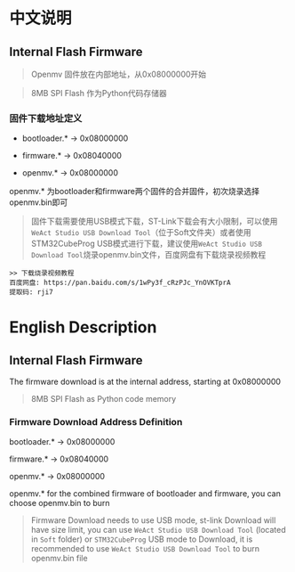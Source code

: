 # 中文说明
## Internal Flash Firmware
> Openmv 固件放在内部地址，从0x08000000开始

> 8MB SPI Flash 作为Python代码存储器

### 固件下载地址定义
* bootloader.*  -> 0x08000000

* firmware.*    -> 0x08040000

* openmv.*      -> 0x08000000

openmv.* 为bootloader和firmware两个固件的合并固件，初次烧录选择openmv.bin即可

> 固件下载需要使用USB模式下载，ST-Link下载会有大小限制，可以使用`WeAct Studio USB Download Tool`（位于Soft文件夹）或者使用STM32CubeProg USB模式进行下载，建议使用`WeAct Studio USB Download Tool`烧录openmv.bin文件，百度网盘有下载烧录视频教程

```
>> 下载烧录视频教程
百度网盘: https://pan.baidu.com/s/1wPy3f_cRzPJc_YnOVKTprA 
提取码: rji7
```

# English Description
## Internal Flash Firmware
The firmware download is at the internal address, starting at 0x08000000
> 8MB SPI Flash as Python code memory

### Firmware Download Address Definition
bootloader.*  -> 0x08000000

firmware.*    -> 0x08040000

openmv.*      -> 0x08000000

openmv.* for the combined firmware of bootloader and firmware, you can choose openmv.bin to burn

> Firmware Download needs to use USB mode, st-link Download will have size limit, you can use  `WeAct Studio USB Download Tool` (located in `Soft` folder) or `STM32CubeProg` USB mode to Download, it is recommended to use `WeAct Studio USB Download Tool` to burn openmv.bin file